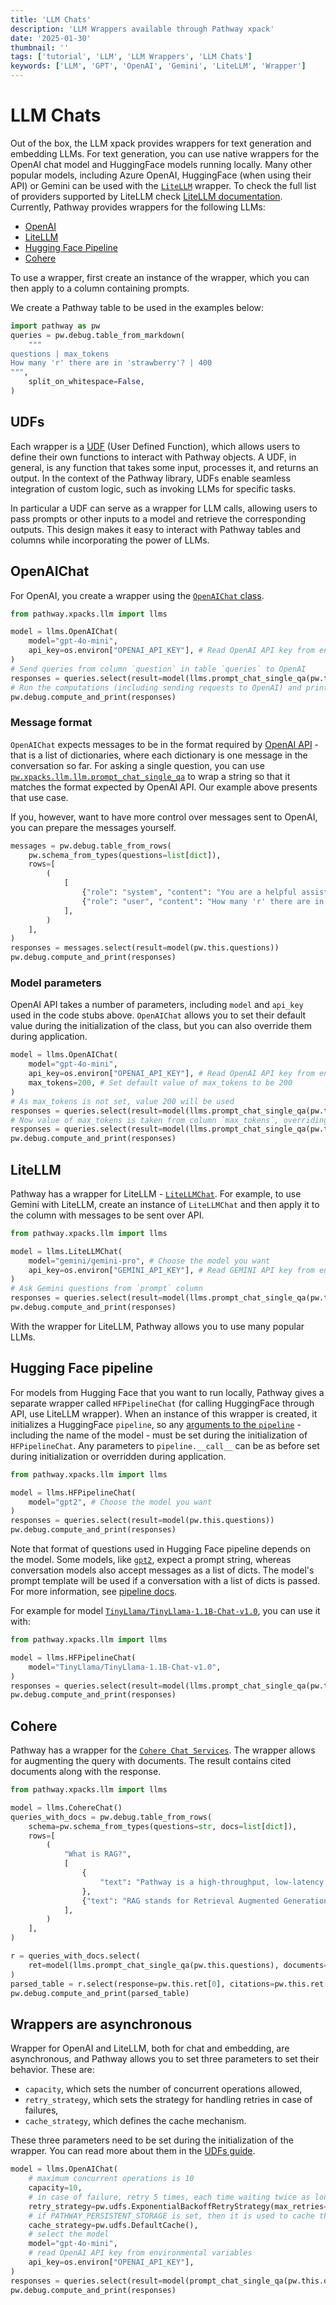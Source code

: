 ```yaml
---
title: 'LLM Chats'
description: 'LLM Wrappers available through Pathway xpack'
date: '2025-01-30'
thumbnail: ''
tags: ['tutorial', 'LLM', 'LLM Wrappers', 'LLM Chats']
keywords: ['LLM', 'GPT', 'OpenAI', 'Gemini', 'LiteLLM', 'Wrapper']
---
```


# LLM Chats

Out of the box, the LLM xpack provides wrappers for text generation and embedding LLMs. For text generation, you can use native wrappers for the OpenAI chat model and HuggingFace models running locally. Many other popular models, including Azure OpenAI, HuggingFace (when using their API) or Gemini can be used with the [`LiteLLM`](/developers/user-guide/llm-xpack/llm-chats#litellm) wrapper. To check the full list of providers supported by LiteLLM check [LiteLLM documentation](https://docs.litellm.ai/docs/providers). Currently, Pathway provides wrappers for the following LLMs:
- [OpenAI](/developers/user-guide/llm-xpack/llm-chats#openaichat)
- [LiteLLM](/developers/user-guide/llm-xpack/llm-chats#litellm)
- [Hugging Face Pipeline](/developers/user-guide/llm-xpack/llm-chats#hugging-face-pipeline)
- [Cohere](/developers/user-guide/llm-xpack/llm-chats#cohere)

To use a wrapper, first create an instance of the wrapper, which you can then apply to a column containing prompts.

We create a Pathway table to be used in the examples below:
```python
import pathway as pw
queries = pw.debug.table_from_markdown(
    """
questions | max_tokens
How many 'r' there are in 'strawberry'? | 400
""",
    split_on_whitespace=False,
)
```

## UDFs

Each wrapper is a [UDF](/developers/api-docs/pathway#pathway.UDF) (User Defined Function), which allows users to define their own functions to interact with Pathway objects. A UDF, in general, is any function that takes some input, processes it, and returns an output. In the context of the Pathway library, UDFs enable seamless integration of custom logic, such as invoking LLMs for specific tasks.

In particular a UDF can serve as a wrapper for LLM calls, allowing users to pass prompts or other inputs to a model and retrieve the corresponding outputs. This design makes it easy to interact with Pathway tables and columns while incorporating the power of LLMs.

## OpenAIChat

 For OpenAI, you create a wrapper using the [`OpenAIChat` class](/developers/api-docs/pathway-xpacks-llm/llms#pathway.xpacks.llm.llms.OpenAIChat).

```python
from pathway.xpacks.llm import llms

model = llms.OpenAIChat(
    model="gpt-4o-mini",
    api_key=os.environ["OPENAI_API_KEY"], # Read OpenAI API key from environmental variables
)
# Send queries from column `question` in table `queries` to OpenAI
responses = queries.select(result=model(llms.prompt_chat_single_qa(pw.this.questions)))
# Run the computations (including sending requests to OpenAI) and print the output table
pw.debug.compute_and_print(responses)
```

### Message format
`OpenAIChat` expects messages to be in the format required by [OpenAI API](https://platform.openai.com/docs/api-reference/chat/create) - that is a list of dictionaries, where each dictionary is one message in the conversation so far. For asking a single question, you can use [`pw.xpacks.llm.llm.prompt_chat_single_qa`](/developers/api-docs/pathway-xpacks-llm/llms#pathway.xpacks.llm.llms.prompt_chat_single_qa) to wrap a string so that it matches the format expected by OpenAI API. Our example above presents that use case.

If you, however, want to have more control over messages sent to OpenAI, you can prepare the messages yourself.

```python
messages = pw.debug.table_from_rows(
    pw.schema_from_types(questions=list[dict]),
    rows=[
        (
            [
                {"role": "system", "content": "You are a helpful assistant."},
                {"role": "user", "content": "How many 'r' there are in 'strawberry'?"},
            ],
        )
    ],
)
responses = messages.select(result=model(pw.this.questions))
pw.debug.compute_and_print(responses)
```

### Model parameters
OpenAI API takes a number of parameters, including `model` and `api_key` used in the code stubs above. `OpenAIChat` allows you to set their default value during the initialization of the class, but you can also override them during application.

```python
model = llms.OpenAIChat(
    model="gpt-4o-mini",
    api_key=os.environ["OPENAI_API_KEY"], # Read OpenAI API key from environmental variables
    max_tokens=200, # Set default value of max_tokens to be 200
)
# As max_tokens is not set, value 200 will be used
responses = queries.select(result=model(llms.prompt_chat_single_qa(pw.this.questions)))
# Now value of max_tokens is taken from column `max_tokens`, overriding default value set when initializing OpenAIChat
responses = queries.select(result=model(llms.prompt_chat_single_qa(pw.this.questions), max_tokens(pw.this.max_tokens)))
pw.debug.compute_and_print(responses)
```

## LiteLLM
Pathway has a wrapper for LiteLLM - [`LiteLLMChat`](/developers/api-docs/pathway-xpacks-llm/llms#pathway.xpacks.llm.llms.LiteLLMChat). For example, to use Gemini with LiteLLM, create an instance of `LiteLLMChat` and then apply it to the column with messages to be sent over API.

```python
from pathway.xpacks.llm import llms

model = llms.LiteLLMChat(
    model="gemini/gemini-pro", # Choose the model you want
    api_key=os.environ["GEMINI_API_KEY"], # Read GEMINI API key from environmental variables
)
# Ask Gemini questions from `prompt` column 
responses = queries.select(result=model(llms.prompt_chat_single_qa(pw.this.questions)))
pw.debug.compute_and_print(responses)
```

With the wrapper for LiteLLM, Pathway allows you to use many popular LLMs.

## Hugging Face pipeline
For models from Hugging Face that you want to run locally, Pathway gives a separate wrapper called `HFPipelineChat` (for calling HuggingFace through API, use LiteLLM wrapper). When an instance of this wrapper is created, it initializes a HuggingFace `pipeline`, so any [arguments to the `pipeline`](https://huggingface.co/docs/transformers/en/main_classes/pipelines#transformers.pipeline) - including the name of the model - must be set during the initialization of `HFPipelineChat`. Any parameters to `pipeline.__call__` can be as before set during initialization or overridden during application.

```python
from pathway.xpacks.llm import llms

model = llms.HFPipelineChat(
    model="gpt2", # Choose the model you want
)
responses = queries.select(result=model(pw.this.questions))
pw.debug.compute_and_print(responses)
```

Note that format of questions used in Hugging Face pipeline depends on the model. Some models, like [`gpt2`](https://huggingface.co/openai-community/gpt2), expect a prompt string, whereas conversation models also accept messages as a list of dicts. The model's prompt template will be used if a conversation with a list of dicts is passed.
For more information, see [pipeline docs](https://huggingface.co/docs/transformers/en/main_classes/pipelines#transformers.TextGenerationPipeline.__call__.text_inputs). 

For example for model [`TinyLlama/TinyLlama-1.1B-Chat-v1.0`](https://huggingface.co/TinyLlama/TinyLlama-1.1B-Chat-v1.0), you can use it with:

```python
from pathway.xpacks.llm import llms

model = llms.HFPipelineChat(
    model="TinyLlama/TinyLlama-1.1B-Chat-v1.0",
)
responses = queries.select(result=model(llms.prompt_chat_single_qa(pw.this.questions)))
pw.debug.compute_and_print(responses)
```


## Cohere
Pathway has a wrapper for the [`Cohere Chat Services`](https://docs.cohere.com/docs/command-beta). The wrapper allows for augmenting the query with documents. The result contains cited documents along with the response.

```python
from pathway.xpacks.llm import llms

model = llms.CohereChat()
queries_with_docs = pw.debug.table_from_rows(
    schema=pw.schema_from_types(questions=str, docs=list[dict]),
    rows=[
        (
            "What is RAG?",
            [
                {
                    "text": "Pathway is a high-throughput, low-latency data processing framework that handles live data & streaming for you."
                },
                {"text": "RAG stands for Retrieval Augmented Generation."},
            ],
        )
    ],
)

r = queries_with_docs.select(
    ret=model(llms.prompt_chat_single_qa(pw.this.questions), documents=pw.this.docs)
)
parsed_table = r.select(response=pw.this.ret[0], citations=pw.this.ret[1])
pw.debug.compute_and_print(parsed_table)
```

## Wrappers are asynchronous
Wrapper for OpenAI and LiteLLM, both for chat and embedding, are asynchronous, and Pathway allows you to set three parameters to set their behavior. These are:
- `capacity`, which sets the number of concurrent operations allowed,
- `retry_strategy`, which sets the strategy for handling retries in case of failures,
- `cache_strategy`, which defines the cache mechanism.

These three parameters need to be set during the initialization of the wrapper. You can read more about them in the [UDFs guide](/developers/user-guide/data-transformation/user-defined-functions#asyncexecutor).

```python
model = llms.OpenAIChat(
    # maximum concurrent operations is 10
    capacity=10,
    # in case of failure, retry 5 times, each time waiting twice as long before retrying
    retry_strategy=pw.udfs.ExponentialBackoffRetryStrategy(max_retries=5, initial_delay=1000, backoff_factor=2),
    # if PATHWAY_PERSISTENT_STORAGE is set, then it is used to cache the calls
    cache_strategy=pw.udfs.DefaultCache(),
    # select the model
    model="gpt-4o-mini",
    # read OpenAI API key from environmental variables
    api_key=os.environ["OPENAI_API_KEY"],
)
responses = queries.select(result=model(prompt_chat_single_qa(pw.this.questions)))
pw.debug.compute_and_print(responses)
```
